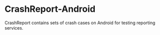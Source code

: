 # CrashReport-Android
CrashReport contains sets of crash cases on Android for testing reporting services.
